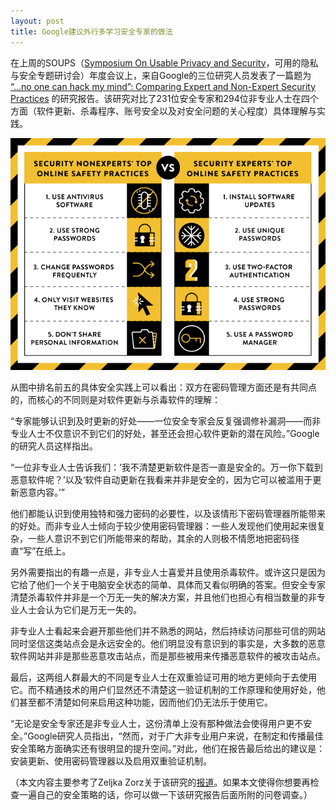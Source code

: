 ```yaml
---
layout: post
title: Google建议外行多学习安全专家的做法
---
```


在上周的SOUPS（[Symposium On Usable Privacy and Security](https://cups.cs.cmu.edu/soups/2015/)，可用的隐私与安全专题研讨会）年度会议上，来自Google的三位研究人员发表了一篇题为 [“...no one can hack my mind”: Comparing Expert and Non-Expert Security Practices](https://www.usenix.org/system/files/conference/soups2015/soups15-paper-ion.pdf) 的研究报告。该研究对比了231位安全专家和294位非专业人士在四个方面（软件更新、杀毒程序、账号安全以及对安全问题的关心程度）具体理解与实践。

<img src="../images/Security-practices-v6.png"  alt="Security Practices" />

从图中排名前五的具体安全实践上可以看出：双方在密码管理方面还是有共同点的，而核心的不同则是对软件更新与杀毒软件的理解：

“专家能够认识到及时更新的好处——一位安全专家会反复强调修补漏洞——而非专业人士不仅意识不到它们的好处，甚至还会担心软件更新的潜在风险。”Google的研究人员这样指出。

“一位非专业人士告诉我们：’我不清楚更新软件是否一直是安全的。万一你下载到恶意软件呢？’以及‘软件自动更新在我看来并非是安全的，因为它可以被滥用于更新恶意内容。’”

他们都能认识到使用独特和强力密码的必要性，以及该情形下密码管理器所能带来的好处。而非专业人士倾向于较少使用密码管理器：一些人发现他们使用起来很复杂，一些人意识不到它们所能带来的帮助，其余的人则极不情愿地把密码径直“写”在纸上。

另外需要指出的有趣一点是，非专业人士喜爱并且使用杀毒软件。或许这只是因为它给了他们一个关于电脑安全状态的简单、具体而又看似明确的答案。但安全专家清楚杀毒软件并非是一个万无一失的解决方案，并且他们也担心有相当数量的非专业人士会认为它们是万无一失的。

非专业人士看起来会避开那些他们并不熟悉的网站，然后持续访问那些可信的网站同时坚信这类站点会是永远安全的。他们明显没有意识到的事实是，大多数的恶意软件网站并非是那些恶意攻击站点，而是那些被用来传播恶意软件的被攻击站点。

最后，这两组人群最大的不同是专业人士在双重验证可用的地方更倾向于去使用它。而不精通技术的用户们显然还不清楚这一验证机制的工作原理和使用好处，他们甚至都不清楚如何来启用这种功能，因而他们仍无法乐于使用它。

“无论是安全专家还是非专业人士，这份清单上没有那种做法会使得用户更不安全。”Google研究人员指出，“然而，对于广大非专业用户来说，在制定和传播最佳安全策略方面确实还有很明显的提升空间。”对此，他们在报告最后给出的建议是：安装更新、使用密码管理器以及启用双重验证机制。

（本文内容主要参考了Zeljka Zorz关于该研究的[报道](http://www.net-security.org/secworld.php?id=18659)。如果本文使得你想要再检查一遍自己的安全策略的话，你可以做一下该研究报告后面所附的问卷调查。）